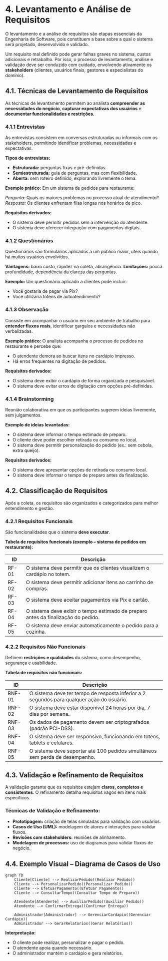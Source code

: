 # 4. Levantamento e Análise de Requisitos

O levantamento e a análise de requisitos são etapas essenciais da Engenharia de Software, pois constituem a base sobre a qual o sistema será projetado, desenvolvido e validado.

Um requisito mal definido pode gerar falhas graves no sistema, custos adicionais e retrabalho. Por isso, o processo de levantamento, análise e validação deve ser conduzido com cuidado, envolvendo ativamente os **stakeholders** (clientes, usuários finais, gestores e especialistas do domínio).


## 4.1. Técnicas de Levantamento de Requisitos

As técnicas de levantamento permitem ao analista **compreender as necessidades do negócio**, **capturar expectativas dos usuários** e **documentar funcionalidades e restrições**.

### 4.1.1 Entrevistas

As entrevistas consistem em conversas estruturadas ou informais com os stakeholders, permitindo identificar problemas, necessidades e expectativas.

**Tipos de entrevistas:**

* **Estruturada:** perguntas fixas e pré-definidas.
* **Semiestruturada:** guia de perguntas, mas com flexibilidade.
* **Aberta:** sem roteiro definido, explorando livremente o tema.

**Exemplo prático:**
Em um sistema de pedidos para restaurante:

*Pergunta:* Quais os maiores problemas no processo atual de atendimento?
*Resposta:* Os clientes enfrentam filas longas nos horários de pico.

**Requisitos derivados:**

* O sistema deve permitir pedidos sem a intervenção do atendente.
* O sistema deve oferecer integração com pagamentos digitais.



### 4.1.2 Questionários

Questionários são formulários aplicados a um público maior, úteis quando há muitos usuários envolvidos.

**Vantagens:** baixo custo, rapidez na coleta, abrangência.
**Limitações:** pouca profundidade, dependência da clareza das perguntas.

**Exemplo:**
Um questionário aplicado a clientes pode incluir:

* Você gostaria de pagar via Pix?
* Você utilizaria totens de autoatendimento?



### 4.1.3 Observação

Consiste em acompanhar o usuário em seu ambiente de trabalho para **entender fluxos reais**, identificar gargalos e necessidades não verbalizadas.

**Exemplo prático:**
O analista acompanha o processo de pedidos no restaurante e percebe que:

* O atendente demora ao buscar itens no cardápio impresso.
* Há erros frequentes na digitação de pedidos.

**Requisitos derivados:**

* O sistema deve exibir o cardápio de forma organizada e pesquisável.
* O sistema deve evitar erros de digitação com opções pré-definidas.



### 4.1.4 Brainstorming

Reunião colaborativa em que os participantes sugerem ideias livremente, sem julgamentos.

**Exemplo de ideias levantadas:**

* O sistema deve informar o tempo estimado de preparo.
* O cliente deve poder escolher retirada ou consumo no local.
* O sistema deve permitir personalização do pedido (ex.: sem cebola, extra queijo).

**Requisitos derivados:**

* O sistema deve apresentar opções de retirada ou consumo local.
* O sistema deve informar o tempo de preparo antes da finalização.



## 4.2. Classificação de Requisitos

Após a coleta, os requisitos são organizados e categorizados para melhor entendimento e gestão.

### 4.2.1 Requisitos Funcionais

São funcionalidades que o sistema **deve executar**.

**Tabela de requisitos funcionais (exemplo – sistema de pedidos em restaurante):**

| ID    | Descrição                                                                         |
| ----- | --------------------------------------------------------------------------------- |
| RF-01 | O sistema deve permitir que os clientes visualizem o cardápio no totem.           |
| RF-02 | O sistema deve permitir adicionar itens ao carrinho de compras.                   |
| RF-03 | O sistema deve aceitar pagamentos via Pix e cartão.                               |
| RF-04 | O sistema deve exibir o tempo estimado de preparo antes da finalização do pedido. |
| RF-05 | O sistema deve enviar automaticamente o pedido para a cozinha.                    |



### 4.2.2 Requisitos Não Funcionais

Definem **restrições e qualidades** do sistema, como desempenho, segurança e usabilidade.

**Tabela de requisitos não funcionais:**

| ID     | Descrição                                                                                 |
| ------ | ----------------------------------------------------------------------------------------- |
| RNF-01 | O sistema deve ter tempo de resposta inferior a 2 segundos para qualquer ação do usuário. |
| RNF-02 | O sistema deve estar disponível 24 horas por dia, 7 dias por semana.                      |
| RNF-03 | Os dados de pagamento devem ser criptografados (padrão PCI-DSS).                          |
| RNF-04 | O sistema deve ser responsivo, funcionando em totens, tablets e celulares.                |
| RNF-05 | O sistema deve suportar até 100 pedidos simultâneos sem perda de desempenho.              |



## 4.3. Validação e Refinamento de Requisitos

A validação garante que os requisitos estejam **claros, completos e consistentes**. O refinamento detalha requisitos vagos em itens mais específicos.

### Técnicas de Validação e Refinamento:

* **Prototipagem:** criação de telas simuladas para validação com usuários.
* **Casos de Uso (UML):** modelagem de atores e interações para validar fluxos.
* **Revisões com stakeholders:** reuniões de alinhamento.
* **Modelagem de processos:** uso de diagramas para validar fluxos de negócio.



## 4.4. Exemplo Visual – Diagrama de Casos de Uso

```mermaid
graph TD
    Cliente[Cliente] --> RealizarPedido((Realizar Pedido))
    Cliente --> PersonalizarPedido((Personalizar Pedido))
    Cliente --> EfetuarPagamento((Efetuar Pagamento))
    Cliente --> ConsultarTempo((Consultar Tempo de Preparo))

    Atendente[Atendente] --> AuxiliarPedido((Auxiliar Pedido))
    Atendente --> ConfirmarEntrega((Confirmar Entrega))

    Administrador[Administrador] --> GerenciarCardapio((Gerenciar Cardápio))
    Administrador --> GerarRelatorios((Gerar Relatórios))
```

**Interpretação:**

* O cliente pode realizar, personalizar e pagar o pedido.
* O atendente apoia quando necessário.
* O administrador mantém o cardápio e gera relatórios.
